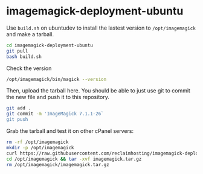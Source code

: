 # imagemagick-deployment-ubuntu

Use `build.sh` on ubuntudev to install the lastest version to `/opt/imagemagick` and make a tarball.
```bash
cd imagemagick-deployment-ubuntu
git pull
bash build.sh
```

Check the version
```bash
/opt/imagemagick/bin/magick --version
```

Then, upload the tarball here. You should be able to just use git to commit the new file and push it to this repository.
```bash
git add .
git commit -m 'ImageMagick 7.1.1-26`
git push
```

Grab the tarball and test it on other cPanel servers:
```bash
rm -rf /opt/imagemagick
mkdir -p /opt/imagemagick
curl https://raw.githubusercontent.com/reclaimhosting/imagemagick-deployment-ubuntu/main/imagemagick.tar.gz -o /opt/imagemagick/imagemagick.tar.gz
cd /opt/imagemagick && tar -xvf imagemagick.tar.gz
rm /opt/imagemagick/imagemagick.tar.gz
```
